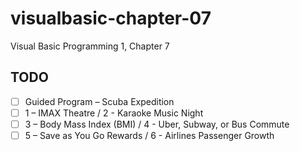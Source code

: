 # visualbasic-chapter-07
Visual Basic Programming 1, Chapter 7

## TODO
- [ ] Guided Program – Scuba Expedition
- [ ] 1 – IMAX Theatre / 2 - Karaoke Music Night
- [ ] 3 – Body Mass Index (BMI) / 4 - Uber, Subway, or Bus Commute
- [ ] 5 – Save as You Go Rewards / 6 - Airlines Passenger Growth
